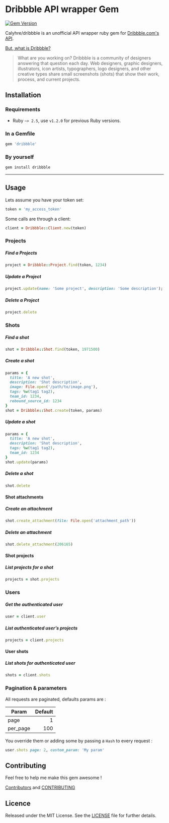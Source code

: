 # Dribbble API wrapper Gem

[![Gem Version]][on rubygems]

Calyhre/dribbble is an unofficial API wrapper ruby gem for [Dribbble.com's API].

[But, what is Dribbble?]

> What are you working on? Dribbble is a community of designers answering that question each day. Web designers, graphic designers, illustrators, icon artists, typographers, logo designers, and other creative types share small screenshots (shots) that show their work, process, and current projects.

## Installation

### Requirements

- Ruby `~> 2.5`, use `v1.2.0` for previous Ruby versions.

### In a Gemfile

```ruby
gem 'dribbble'
```

### By yourself

```ruby
gem install dribbble
```

---

## Usage

Lets assume you have your token set:

```ruby
token = 'my_access_token'
```

Some calls are through a client:

```ruby
client = Dribbble::Client.new(token)
```

### Projects

##### Find a Projects

```ruby
project = Dribbble::Project.find(token, 1234)
```

##### Update a Project

```ruby
project.update(name: 'Some project', description: 'Some description');
```

##### Delete a Project

```ruby
project.delete
```

### Shots

##### Find a shot

```ruby
shot = Dribbble::Shot.find(token, 1971500)
```

##### Create a shot

```ruby
params = {
  title: 'A new shot',
  description: 'Shot description',
  image: File.open('/path/to/image.png'),
  tags: %w(tag1 tag2),
  team_id: 1234,
  rebound_source_id: 1234
}
shot = Dribbble::Shot.create(token, params)
```

##### Update a shot

```ruby
params = {
  title: 'A new shot',
  description: 'Shot description',
  tags: %w(tag1 tag2),
  team_id: 1234
}
shot.update(params)
```

##### Delete a shot

```ruby
shot.delete
```

#### Shot attachments

##### Create an attachment

```ruby
shot.create_attachment(file: File.open('attachment_path'))
```

##### Delete an attachment

```ruby
shot.delete_attachment(206165)
```

#### Shot projects

##### List projects for a shot

```ruby
projects = shot.projects
```

### Users

##### Get the authenticated user

```ruby
user = client.user
```

##### List authenticated user’s projects

```ruby
projects = client.projects
```

#### User shots

##### List shots for authenticated user

```ruby
shots = client.shots
```

### Pagination & parameters

All requests are paginated, defaults params are :

| Param    | Default |
| -------- | ------: |
| page     |       1 |
| per_page |     100 |

You override them or adding some by passing a `Hash` to every request :

```ruby
user.shots page: 2, custom_param: 'My param'
```

## Contributing

Feel free to help me make this gem awesome !

[Contributors] and [CONTRIBUTING]

## Licence

Released under the MIT License. See the [LICENSE] file for further details.

[gem version]: https://badge.fury.io/rb/dribbble.svg
[build status]: https://travis-ci.org/Calyhre/dribbble.svg?branch=master
[on rubygems]: http://rubygems.org/gems/dribbble
[dribbble.com's api]: http://developer.dribbble.com/
[but, what is dribbble?]: https://dribbble.com/about
[license]: LICENSE.md
[contributors]: https://github.com/Calyhre/dribbble/graphs/contributors
[contributing]: CONTRIBUTING.md

